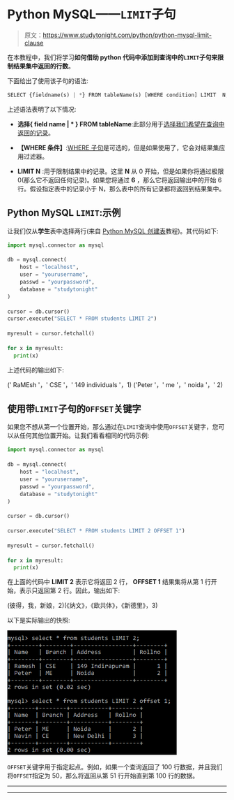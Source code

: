 # Python MySQL——`LIMIT`子句

> 原文：<https://www.studytonight.com/python/python-mysql-limit-clause>

在本教程中，我们将学习**如何借助 python 代码中添加到查询中的`LIMIT`子句来限制结果集中返回的行数**。

下面给出了使用该子句的语法:

```py
SELECT {fieldname(s) | *} FROM tableName(s) [WHERE condition] LIMIT  N;
```

上述语法表明了以下情况:

*   **选择{ field name | * } FROM tableName**:此部分用于[选择我们希望在查询中返回的记录](/python/python-mysql-select-data-from-table)。

*   **【WHERE 条件】**:[WHERE 子句](/python/python-mysql-where-clause)是可选的，但是如果使用了，它会对结果集应用过滤器。

*   **LIMIT N** :用于限制结果中的记录。这里 **N** 从 0 开始，但是如果你将通过极限 0(那么它不返回任何记录)。如果您将通过 **6** ，那么它将返回输出中的开始 6 行。假设指定表中的记录小于 N，那么表中的所有记录都将返回到结果集中。

## Python MySQL `LIMIT`:示例

让我们仅从**学生**表中选择两行(来自 [Python MySQL 创建表](/python/python-mysql-create-table)教程)。其代码如下:

```py
import mysql.connector as mysql

db = mysql.connect(
    host = "localhost",
    user = "yourusername",
    passwd = "yourpassword",
    database = "studytonight"
)

cursor = db.cursor()
cursor.execute("SELECT * FROM students LIMIT 2")

myresult = cursor.fetchall()

for x in myresult:
  print(x) 
```

上述代码的输出如下:

(' RaMEsh '，' CSE '，' 149 individuals '，1) ('Peter '，' me '，' noida '，' 2)

## 使用带`LIMIT`子句的`OFFSET`关键字

如果您不想从第一个位置开始，那么通过在`LIMIT`查询中使用`OFFSET`关键字，您可以从任何其他位置开始。让我们看看相同的代码示例:

```py
import mysql.connector as mysql

db = mysql.connect(
    host = "localhost",
    user = "yourusername",
    passwd = "yourpassword",
    database = "studytonight"
)

cursor = db.cursor()

cursor.execute("SELECT * FROM students LIMIT 2 OFFSET 1")

myresult = cursor.fetchall()

for x in myresult:
  print(x) 
```

在上面的代码中 **LIMIT 2** 表示它将返回 2 行， **OFFSET 1** 结果集将从第 1 行开始，表示只返回第 2 行。因此，输出如下:

(彼得，我，新娘，2)(《纳文》，《欧共体》，《新德里》，3)

以下是实际输出的快照:

![python mysql limit clause in SQL query](img/831b7071e9079ed7ec6d3c158140d664.png)

`OFFSET`关键字用于指定起点。例如，如果一个查询返回了 100 行数据，并且我们将`OFFSET`指定为 50，那么将返回从第 51 行开始直到第 100 行的数据。

* * *

* * *